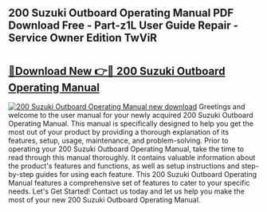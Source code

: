## 200 Suzuki Outboard Operating Manual PDF Download Free - Part-z1L User Guide Repair - Service Owner Edition TwViR

# <h2><a href="http://bc91945.oget.top/?id=200+Suzuki+Outboard+Operating+Manual">🔗Download New 👉🔴 200 Suzuki Outboard Operating Manual</a></h2>

[![200 Suzuki Outboard Operating Manual new download](https://i.imgur.com/5g1atiW.png)](http://bc91945.oget.top/?id=200+Suzuki+Outboard+Operating+Manual)
Greetings and welcome to the user manual for your newly acquired 200 Suzuki Outboard Operating Manual. This manual is specifically designed to help you get the most out of your product by providing a thorough explanation of its features, setup, usage, maintenance, and problem-solving. Prior to operating your 200 Suzuki Outboard Operating Manual, take the time to read through this manual thoroughly. It contains valuable information about the product's features and functions, as well as setup instructions and step-by-step guides for using each feature. This 200 Suzuki Outboard Operating Manual features a comprehensive set of features to cater to your specific needs. Let's Get Started! Contact us today and let us help you make the most of your new 200 Suzuki Outboard Operating Manual.
